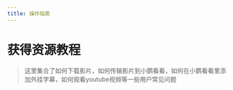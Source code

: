 ```yaml
---
title: 操作指南
---
```


# 获得资源教程

> 这里集合了如何下载影片，如何传输影片到小鹦看看，如何在小鹦看看里添加外挂字幕，如何观看youtube视频等一些用户常见问题

<script setup>
import MapList from "../../.vitepress/components/MapList.vue";
</script>

<MapList />